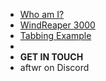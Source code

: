 - [Who am I?](/)
- [WindReaper 3000](WindReaper3000/windreaper_3000)
- [Tabbing Example](tabbing)
-
- **GET IN TOUCH**
- aftwr on Discord